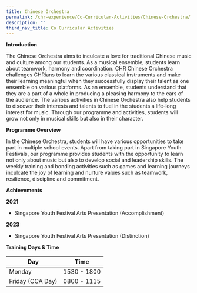 ```yaml
---
title: Chinese Orchestra
permalink: /chr-experience/Co-Curricular-Activities/Chinese-Orchestra/
description: ""
third_nav_title: Co Curricular Activities
---
```

**Introduction**

The Chinese Orchestra aims to inculcate a love for traditional Chinese music and culture among our students. As a musical ensemble, students learn about teamwork, harmony and coordination. CHR Chinese Orchestra challenges CHRians to learn the various classical instruments and make their learning meaningful when they successfully display their talent as one ensemble on various platforms. As an ensemble, students understand that they are a part of a whole in producing a pleasing harmony to the ears of the audience. The various activities in Chinese Orchestra also help students to discover their interests and talents to fuel in the students a life-long interest for music. Through our programme and activities, students will grow not only in musical skills but also in their character. 

**Programme Overview**

In the Chinese Orchestra, students will have various opportunities to take part in multiple school events. Apart from taking part in Singapore Youth Festivals, our programme provides students with the opportunity to learn not only about music but also to develop social and leadership skills. The weekly training and bonding activities such as games and learning journeys inculcate the joy of learning and nurture values such as teamwork, resilience, discipline and commitment.  

**Achievements**

**2021** <br>
- Singapore Youth Festival Arts Presentation (Accomplishment)

**2023**
- Singapore Youth Festival Arts Presentation (Distinction)

**Training Days &amp; Time**

| Day| Time | 
| -------- | -------- | 
| Monday  | 1530 - 1800 | 
| Friday (CCA Day) | 0800 - 1115 |